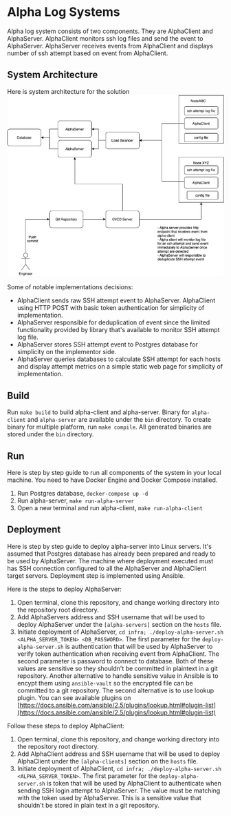 # Alpha Log Systems

Alpha log system consists of two components. They are AlphaClient and AlphaServer.
AlphaClient monitors ssh log files and send the event to AlphaServer.
AlphaServer receives events from AlphaClient and displays number of ssh attempt based on event from AlphaClient.

## System Architecture

Here is system architecture for the solution ![System architecture](./docs/images/alpha-system.png)

Some of notable implementations decisions:
- AlphaClient sends raw SSH attempt event to AlphaServer. AlphaClient using HTTP POST with basic token authentication for simplicity of implementation.
- AlphaServer responsible for deduplication of event since the limited functionality provided by library that's available to monitor SSH attempt log file.
- AlphaServer stores SSH attempt event to Postgres database for simplicity on the implementor side.
- AlphaServer queries databases to calculate SSH attempt for each hosts and display attempt metrics on a simple static web page for simplicity of implementation.

## Build

Run `make build` to build alpha-client and alpha-server. Binary for `alpha-client` and `alpha-server` are available under the `bin` directory.
To create binary for multiple platform, run `make compile`.
All generated binaries are stored under the `bin` directory.

 ## Run

Here is step by step guide to run all components of the system in your local machine.
You need to have Docker Engine and Docker Compose installed.
1. Run Postgres database, `docker-compose up -d`
1. Run alpha-server, `make run-alpha-server`
1. Open a new terminal and run alpha-client, `make run-alpha-client`

## Deployment

Here is step by step guide to deploy alpha-server into Linux servers.
It's assumed that Postgres database has already been prepared and ready to be used by AlphaServer.
The machine where deployment executed must has SSH connection configured to all the AlphaServer and AlphaClient target servers.
Deployment step is implemented using Ansible.

Here is the steps to deploy AlphaServer:

1. Open terminal, clone this repository, and change working directory into the repository root directory.
1. Add AlphaServers address and SSH username that will be used to deploy AlphaServer under the `[alpha-servers]` section on the `hosts` file.
1. Initiate deployment of AlphaServer, `cd infra; ./deploy-alpha-server.sh <ALPHA_SERVER_TOKEN> <DB_PASSWORD>`.
   The first parameter for the `deploy-alpha-server.sh` is authentication that will be used by AlphaServer to verify token authentication when receiving event from AlphaClient.
   The second parameter is password to connect to database.
   Both of these values are sensitive so they shouldn't be committed in plaintext in a git repository.
   Another alternative to handle sensitive value in Ansible is to encypt them using `ansible-vault` so the encrypted file can be committed to a git repository.
   The second alternative is to use lookup plugin.
   You can see available plugins on [https://docs.ansible.com/ansible/2.5/plugins/lookup.html#plugin-list](https://docs.ansible.com/ansible/2.5/plugins/lookup.html#plugin-list)

Follow these steps to deploy AlphaClient:

1. Open terminal, clone this repository, and change working directory into the repository root directory.
1. Add AlphaClient address and SSH username that will be used to deploy AlphaClient under the `[alpha-clients]` section on the `hosts` file.
1. Initiate deployment of AlphaClient, `cd infra; ./deploy-alpha-server.sh <ALPHA_SERVER_TOKEN>`.
   The first parameter for the `deploy-alpha-server.sh` is token that will be used by AlphaClient to authenticate when sending SSH login attempt to AlphaServer.
   The value must be matching with the token used by AlphaServer.
   This is a sensitive value that shouldn't be stored in plain text in a git repository.
